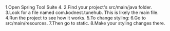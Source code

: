 1.Open Spring Tool Suite 4.
2.Find your project's src/main/java folder.
3.Look for a file named com.kodnest.tunehub. This is likely the main file.
4.Run the project to see how it works.
5.To change styling:
6.Go to src/main/resources.
7.Then go to static.
8.Make your styling changes there.
